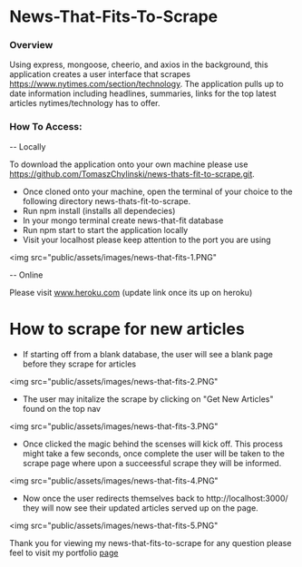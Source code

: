 # News-That-Fits-To-Scrape

### Overview

Using express, mongoose, cheerio, and axios in the background, this application creates a user interface that scrapes https://www.nytimes.com/section/technology. The application pulls up to date information including headlines, summaries, links for the top latest articles nytimes/technology has to offer.

### How To Access:

 -- Locally

To download the application onto your own machine please use https://github.com/TomaszChylinski/news-thats-fit-to-scrape.git.

* Once cloned onto your machine, open the terminal of your choice to the following directory news-thats-fit-to-scrape.
* Run npm install (installs all dependecies)
* In your mongo terminal create news-that-fit database
* Run npm start to start the application locally
* Visit your localhost please keep attention to the port you are using


<img src="public/assets/images/news-that-fits-1.PNG"

-- Online

Please visit www.heroku.com (update link once its up on heroku)

# How to scrape for new articles

* If starting off from a blank database, the user will see a blank page before they scrape for articles


<img src="public/assets/images/news-that-fits-2.PNG"

* The user may initalize the scrape by clicking on "Get New Articles" found on the top nav

<img src="public/assets/images/news-that-fits-3.PNG"

* Once clicked the magic behind the scenses will kick off. This process might take a few seconds, once complete the user will be taken to the scrape page where upon a succeessful scrape they will be informed. 


<img src="public/assets/images/news-that-fits-4.PNG"

* Now once the user redirects themselves back to http://localhost:3000/ they will now see their updated articles served up on the page. 

<img src="public/assets/images/news-that-fits-5.PNG"


Thank you for viewing my news-that-fits-to-scrape for any question please feel to visit my portfolio <a href="https://tomaszchylinski.github.io/chylinski-tomasz-portfolio/index.html">page</a>